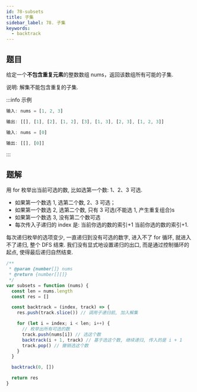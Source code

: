 ```yaml
---
id: 78-subsets
title: 子集
sidebar_label: 78. 子集
keywords:
  - backtrack
---
```


## 题目

给定一个**不包含重复元素**的整数数组 nums，返回该数组所有可能的子集.

说明: 解集不能包含重复的子集.

:::info 示例

```ts
输入: nums = [1, 2, 3]

输出: [[], [1], [2], [1, 2], [3], [1, 3], [2, 3], [1, 2, 3]]
```

```ts
输入: nums = [0]

输出: [[], [0]]
```

:::

## 题解

用 for 枚举出当前可选的数, 比如选第一个数: 1、2、3 可选.

- 如果第一个数选 1, 选第二个数, 2、3 可选；
- 如果第一个数选 2, 选第二个数, 只有 3 可选(不能选 1, 产生重复组合)s
- 如果第一个数选 3, 没有第二个数可选
- 每次传入子递归的 index 是: 当前你选的数的索引+1 当前你选的数的索引+1.

每次递归枚举的选项变少, 一直递归到没有可选的数字, 进入不了 for 循环, 就进入不了递归, 整个 DFS 结束. 我们没有显式地设置递归的出口, 而是通过控制循环的起点, 使得最后递归自然结束.

```js
/**
 * @param {number[]} nums
 * @return {number[][]}
 */
var subsets = function (nums) {
  const len = nums.length
  const res = []

  const backtrack = (index, track) => {
    res.push(track.slice()) // 调用子递归前, 加入解集

    for (let i = index; i < len; i++) {
      // 枚举出所有可选的数
      track.push(nums[i]) // 选这个数
      backtrack(i + 1, track) // 基于选这个数, 继续递归, 传入的是 i + 1
      track.pop() // 撤销选这个数
    }
  }

  backtrack(0, [])

  return res
}
```
